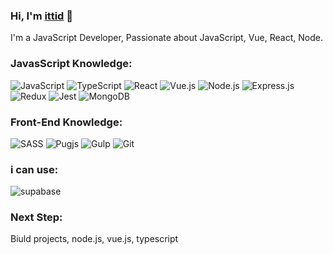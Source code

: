 ### Hi, I'm <a href="https://www.ittiddev.com">ittid</a> 🖖
I'm a JavaScript Developer, Passionate about JavaScript, Vue, React, Node.

### JavasScript Knowledge:
![JavaScript](https://img.shields.io/badge/-JavaScript-fff?&logo=JavaScript&logoColor=ddc508)
![TypeScript](https://img.shields.io/badge/-TypeScript-fff?&logo=typeScript&logoColor=blue) 
![React](https://img.shields.io/badge/-React-fff?&logo=react&logoColor=blue) 
![Vue.js](https://img.shields.io/badge/-VUE-fff?&logo=Vue.js&logoColor=green)
![Node.js](https://img.shields.io/badge/-Node.js-fff?&logo=Node.js&logoColor=#409937)
![Express.js](https://img.shields.io/badge/-Express.js-fff?&logo=Express&logoColor=black)
![Redux](https://img.shields.io/badge/-Redux-fff?&logo=Redux&logoColor=purple)
![Jest](https://img.shields.io/badge/-Jest-fff?&logo=Jest&logoColor=purple) 
![MongoDB](https://img.shields.io/badge/-MongoDB-fff?&logo=MongoDB&logoColor=#409937)

### Front-End Knowledge:
![SASS](https://img.shields.io/badge/-SASS-fff?&logo=SASS)
![Pugjs](https://img.shields.io/badge/-Pugjs-fff?&logo=pug)
![Gulp](https://img.shields.io/badge/-gulp-fff?&logo=gulp)
![Git](https://img.shields.io/badge/-GIT-fff?&logo=GIT) 

### i can use:
![supabase](https://img.shields.io/badge/-supabase-fff?&logo=supabase)

### Next Step: 
Biuld projects, node.js, vue.js, typescript
